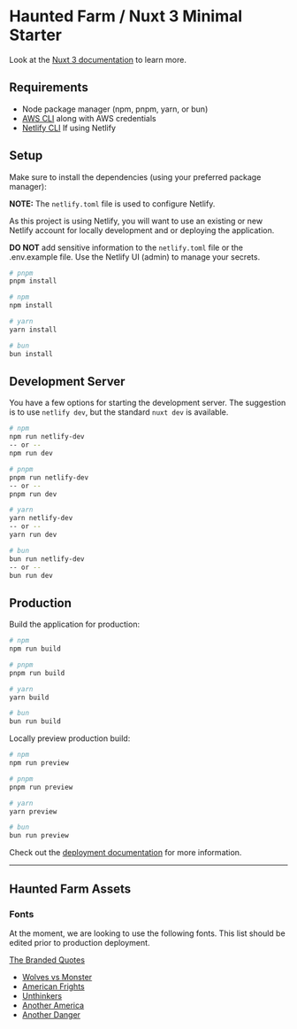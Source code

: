 # Haunted Farm / Nuxt 3 Minimal Starter

Look at the [Nuxt 3 documentation](https://nuxt.com/docs/getting-started/introduction) to learn more.

## Requirements

- Node package manager (npm, pnpm, yarn, or bun)
- [AWS CLI](https://aws.amazon.com/cli/) along with AWS credentials 
- [Netlify CLI](https://www.netlify.com/platform/core/cli/#install) If using Netlify

## Setup

Make sure to install the dependencies (using your preferred package manager):

**NOTE:** The `netlify.toml` file is used to configure Netlify.

As this project is using Netlify, you will want to use an existing or new Netlify account for 
locally development and or deploying the application.

**DO NOT** add sensitive information to the `netlify.toml` file or the .env.example file. 
Use the Netlify UI (admin) to manage your secrets.

```bash
# pnpm
pnpm install

# npm
npm install

# yarn
yarn install

# bun
bun install
```

## Development Server

You have a few options for starting the development server. The suggestion is to use `netlify dev`,
but the standard `nuxt dev` is available.

```bash
# npm
npm run netlify-dev
-- or --
npm run dev

# pnpm
pnpm run netlify-dev
-- or --
pnpm run dev

# yarn
yarn netlify-dev
-- or --
yarn run dev

# bun
bun run netlify-dev
-- or --
bun run dev
```

## Production

Build the application for production:

```bash
# npm
npm run build

# pnpm
pnpm run build

# yarn
yarn build

# bun
bun run build
```

Locally preview production build:

```bash
# npm
npm run preview

# pnpm
pnpm run preview

# yarn
yarn preview

# bun
bun run preview
```

Check out the [deployment documentation](https://nuxt.com/docs/getting-started/deployment) for more information.

---

## Haunted Farm Assets

### Fonts

At the moment, we are looking to use the following fonts. 
This list should be edited prior to production deployment.

[The Branded Quotes](https://thebrandedquotes.sellfy.store/)

- [Wolves vs Monster](https://thebrandedquotes.sellfy.store/p/wolves-vs-monster-retro-horror/)
- [American Frights](https://thebrandedquotes.sellfy.store/p/hkjuj6/)
- [Unthinkers](https://thebrandedquotes.sellfy.store/p/unthinkers-modern-horror-font/)
- [Another America](https://thebrandedquotes.sellfy.store/p/eesw/)
- [Another Danger](https://thebrandedquotes.sellfy.store/p/lez5/)
